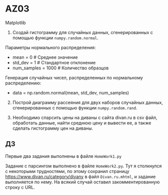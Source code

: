 # AZ03
 Matplotlib
1. Создай гистограмму для случайных данных, сгенерированных с помощью функции `numpy.random.normal`. 

Параметры нормального распределения:
- mean = 0 # Среднее значение
- std_dev = 1 # Стандартное отклонение
- num_samples = 1000 # Количество образцов

Генерация случайных чисел, распределенных по нормальному распределению:
- data = np.random.normal(mean, std_dev, num_samples)

2. Построй диаграмму рассеяния для двух наборов случайных данных, сгенерированных с помощью функции `numpy.random.rand`.


3. Необходимо спарсить цены на диваны с сайта divan.ru в csv файл, обработать данные, найти среднюю цену и вывести ее, а также сделать гистограмму цен на диваны.

## ДЗ
Первые два задания выполнены в файле `HomeWork1.py`

Задание с парсингом выполнено в файле `HomeWork2.py`. Тут я столкнулся с некоторыми трудностями, по этому сохранил страницу https://www.divan.ru/category/divany в файл `Divan.ru.mhtml`, и задание выполняется по нему. На всякий случай оставил закомментированную строку с URL.